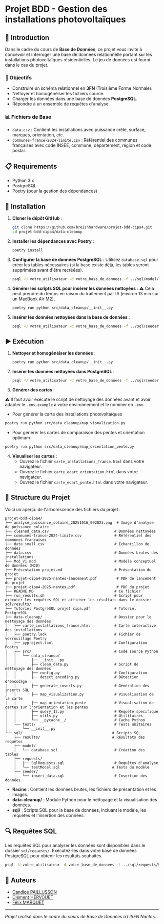 # Projet BDD - Gestion des installations photovoltaïques

## 🌟 Introduction

Dans le cadre du cours de **Base de Données**, ce projet vous invite à concevoir et interroger une base de données relationnelle portant sur les installations photovoltaïques résidentielles. Le jeu de données est fourni dans le cas du projet.

### 🎯 Objectifs

- Construire un schéma relationnel en **3FN** (Troisième Forme Normale).
- Nettoyer et homogénéiser les fichiers source.
- Charger les données dans une base de données **PostgreSQL**.
- Répondre à un ensemble de requêtes d'analyse.

### 📊 Fichiers de Base

- `data.csv` : Contient les installations avec puissance crête, surface, marques, orientation, etc.
- `communes-france-2024-limite.csv` : Référentiel des communes françaises avec code INSEE, commune, département, région et code postal.

## 📋 Requirements

- Python 3.x
- PostgreSQL
- Poetry (pour la gestion des dépendances)

## 🚀 Installation

1. **Cloner le dépôt GitHub** :

   ```bash
   git clone https://github.com/breizhhardware/projet-bdd-cipa4.git
   cd projet-bdd-cipa4/data-cleanup
   ```

2. **Installer les dépendances avec Poetry** :

   ```bash
   poetry install
   ```

3. **Configurer la base de données PostgreSQL** :
   Utilisez `database.sql` pour créer les tables nécessaires (si la base existe déjà, les tables seront supprimées avant d'être recréées).

   ```bash
   psql -U votre_utilisateur -d votre_base_de_donnees -f ../sql/model/database.sql
   ```

4. **Générer les scripts SQL pour insérer les données nettoyées** :
   ⚠️ Cela peut prendre du temps en raison du traitement par IA (environ 13 min sur un MacBook Air M2).

   ```bash
   poetry run python src/data_cleanup/__init__.py
   ```

5. **Insérer les données nettoyées dans la base de données** :
   ```bash
   psql -U votre_utilisateur -d votre_base_de_donnees -f ../sql/seeder/insert_data.sql
   ```

## ▶️ Exécution

1. **Nettoyer et homogénéiser les données** :

   ```bash
   poetry run python src/data_cleanup/__init__.py
   ```

2. **Insérer les données nettoyées dans PostgreSQL** :

   ```bash
   psql -U votre_utilisateur -d votre_base_de_donnees -f ../sql/seeder/insert_data.sql
   ```

3. **Générer des cartes** :

⚠️ Il faut avoir exécuté le script de nettoyage des données avant et avoir adapter le `.env.example` a votre environnement et le nommer en `.env`.

- Pour générer la carte des installations photovoltaïques

```bash
poetry run python src/data_cleanup/map_visualization.py
```

- Pour générer les cartes de comparaison des pentes et orientation optimum

```bash
poetry run python src/data_cleanup/map_orientation_pente.py
```

4. **Visualiser les cartes** :
   - Ouvrez le fichier `carte_installations_france.html` dans votre navigateur.
   - Ouvrez le fichier `carte_ecart_orientation.html` dans votre navigateur.
   - Ouvrez le fichier `carte_ecart_pente.html` dans votre navigateur.

## 📁 Structure du Projet

Voici un aperçu de l'arborescence des fichiers du projet :

```
projet-bdd-cipa4/
├── analyse_puissance_solaire_20251016_092823.png  # Image d'analyse de puissance solaire
├── cleaned_data.csv                              # Données nettoyées
├── communes-france-2024-limite.csv               # Référentiel des communes françaises
├── data_small.csv                                # Échantillon de données
├── data.csv                                      # Données brutes des installations
├── Mcd_V1.mcd                                    # Modèle conceptuel de données (MCD)
├── Présentation projet.md                        # Présentation du projet
├── projet-cipa4-2025-nantes-lancement.pdf         # PDF de lancement du projet
├── projet-cipa4-2025-nantes.pdf                   # PDF du projet
├── README.MD                                     # Ce fichier
├── run_results.sh                                # Script pour exécuter les requêtes SQL et afficher les résultats dans le dossier sql/results/
├── Tutoriel PostgreSQL projet cipa.pdf           # Tutoriel PostgreSQL
├── data-cleanup/                                 # Dossier pour le nettoyage des données
│   ├── carte_installations_france.html           # Carte interactive des installations
│   ├── poetry.lock                               # Fichier de verrouillage Poetry
│   ├── pyproject.toml                            # Configuration Poetry
│   ├── src/                                      # Code source Python
│   │   └── data_cleanup/
│   │       ├── __init__.py
│   │       ├── clean_data.py                     # Script de nettoyage des données
│   │       ├── config.py                         # Configuration
│   │       ├── detect_encoding.py                # Détection d'encodage
│   │       ├── generate_inserts.py               # Génération des inserts SQL
│   │       ├── map_visualization.py              # Visualisation de la carte
|   |       ├── map_orientation_pente             # Visualisation de cartes sur l'orientation et les pentes
│   │       ├── query_12.py                       # Requête spécifique
│   │       ├── utils.py                          # Utilitaires
│   │       └── __pycache__/                      # Cache Python
│   └── tests/                                    # Tests unitaires
│       └── __init__.py
└── sql/                                         # Scripts SQL
    ├── results/                                 # Résultats des requêtes
    ├── model/
    │   └── database.sql                          # Création des tables
    ├── requests/
    │   ├── SqlRequests.sql                       # Requêtes d'analyse
    │   └── testModel.sql                        # Tests du modèle
    └── seeder/
        └── insert_data.sql                       # Insertion des données
```

- **Racine** : Contient les données brutes, les fichiers de présentation et les images.
- **data-cleanup/** : Module Python pour le nettoyage et la visualisation des données.
- **sql/** : Scripts SQL pour la base de données, incluant le modèle, les requêtes et l'insertion des données.

## 🔍 Requêtes SQL

Les requêtes SQL pour analyser les données sont disponibles dans le dossier `sql/requests/`. Exécutez-les dans votre base de données PostgreSQL pour obtenir les résultats souhaités.

```bash
psql -U votre_utilisateur -d votre_base_de_donnees -f ../sql/requests/SqlRequests.sql
```

## 👥 Auteurs

- [Candice PAILLUSSON](https://www.linkedin.com/in/candice-paillusson-504aaa26b/)
- [Clément HERVOUET](https://www.linkedin.com/in/cl%C3%A9ment-hervouet-93b718259/)
- [Félix MARQUET](https://mrqt.fr)

---

_Projet réalisé dans le cadre du cours de Base de Données à l'ISEN Nantes._
